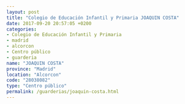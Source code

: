 ```yaml
---
layout: post
title: "Colegio de Educación Infantil y Primaria JOAQUIN COSTA"
date: 2017-09-20 20:57:05 +0200
categories:
- Colegio de Educación Infantil y Primaria
- madrid
- alcorcon
- Centro público
- guarderia
name: "JOAQUIN COSTA"
province: "Madrid"
location: "Alcorcon"
code: "28038082"
type: "Centro público"
permalink: /guarderias/joaquin-costa.html
---
```

